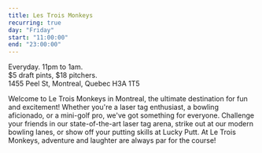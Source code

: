 ```yaml
---
title: Les Trois Monkeys
recurring: true
day: "Friday"
start: "11:00:00"
end: "23:00:00"
---
```


Everyday. 11pm to 1am.<br>$5 draft pints, $18 pitchers.<br>1455 Peel St, Montreal, Quebec H3A 1T5

<!-- more -->

Welcome to Le Trois Monkeys in Montreal, the ultimate destination for fun and excitement! Whether you're a laser tag enthusiast, a bowling aficionado, or a mini-golf pro, we've got something for everyone. Challenge your friends in our state-of-the-art laser tag arena, strike out at our modern bowling lanes, or show off your putting skills at Lucky Putt. At Le Trois Monkeys, adventure and laughter are always par for the course!
